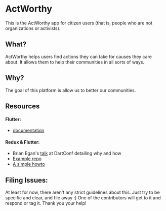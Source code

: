 # ActWorthy

This is the ActWorthy app for citizen users (that is, people who are not organizations or activists). 

## What?
ActWorthy helps users find actions they can take for causes they care about. It allows them to help their communities in all sorts of ways.

## Why?
The goal of this platform is allow us to better our communities. 

## Resources

#### Flutter:
- [documentation](https://flutter.io/)

#### Redux & Flutter:
- Brian Egan's [talk](https://www.youtube.com/watch?v=zKXz3pUkw9A) at DartConf detailing why and how 
- [Example repo](https://github.com/brianegan/flutter_architecture_samples/tree/master/example/redux)
- [A simple howto](https://hackernoon.com/flutter-redux-how-to-make-shopping-list-app-1cd315e79b65)

## Filing Issues:
At least for now, there aren't any strict guidelines about this. Just try to be specific and clear, and file away :) One of the contributors will get to it and respond or tag it. Thank you your help!
